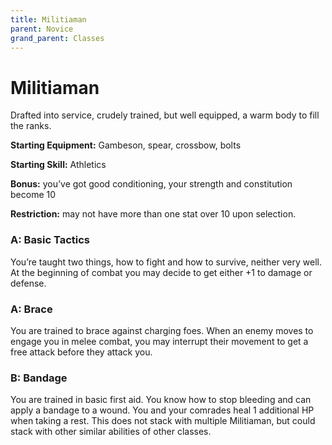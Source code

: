 ```yaml
---
title: Militiaman
parent: Novice
grand_parent: Classes
---
```

# Militiaman

Drafted into service, crudely trained, but well equipped, a warm body to fill
the ranks.

**Starting Equipment:**
Gambeson, spear, crossbow, bolts

**Starting Skill:** 
Athletics

**Bonus:** you’ve got good conditioning, your strength and constitution 
become 10 

**Restriction:** may not have more than one stat over 10 upon selection.

### A: Basic Tactics
You’re taught two things, how to fight and how to survive, neither very well.
At the beginning of combat you may decide to get either +1 to damage or
defense.

### A: Brace
You are trained to brace against charging foes. When an enemy moves to engage
you  in melee combat, you may interrupt their movement to get a free attack
before they attack you.

### B: Bandage
You are trained in basic first aid. You know how to stop bleeding and can apply
a bandage to a wound. You and your comrades heal 1 additional HP when taking a
rest. This does not stack with multiple Militiaman, but could stack with other
similar abilities of other classes.

